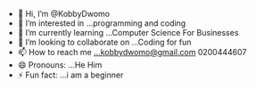 - 👋 Hi, I’m @KobbyDwomo
- 👀 I’m interested in ...programming and coding
- 🌱 I’m currently learning ...Computer Science For Businesses
- 💞️ I’m looking to collaborate on ...Coding for fun
- 📫 How to reach me ...kobbydwomo@gmail.com 0200444607
- 😄 Pronouns: ...He Him
- ⚡ Fun fact: ...i am a beginner

<!---
KobbyDwomo/KobbyDwomo is a ✨ special ✨ repository because its `README.md` (this file) appears on your GitHub profile.
You can click the Preview link to take a look at your changes.
--->
